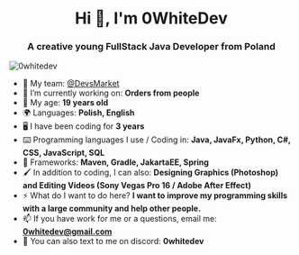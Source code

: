 <h1 align="center">Hi 👋, I'm 0WhiteDev</h1>
<h3 align="center">A creative young FullStack Java Developer from Poland</h3>

<p align="left"> <img src="https://komarev.com/ghpvc/?username=0whitedev&label=Profile%20views&color=0e75b6&style=flat" alt="0whitedev" /> </p>

- 💎 My team: [@DevsMarket](https://github.com/DEVS-MARKET)
- 🔭 I’m currently working on: **Orders from people**
- 🔞 My age: **19 years old**
- 🌍 Languages: **Polish, English**
- 🖥️ I have been coding for **3 years**
- ⌨️ Programming languages I use / Coding in: **Java, JavaFx, Python, C#, CSS, JavaScript, SQL**
- 🎲 Frameworks: **Maven, Gradle, JakartaEE, Spring**
- 🖌️ In addition to coding, I can also: **Designing Graphics (Photoshop) and Editing Videos (Sony Vegas Pro 16 / Adobe After Effect)**
- ⚡️ What do I want to do here? **I want to improve my programming skills with a large community and help other people.**
- 📫 If you have work for me or a questions, email me: **0whitedev@gmail.com**
- 👾 You can also text to me on discord: **0whitedev**
